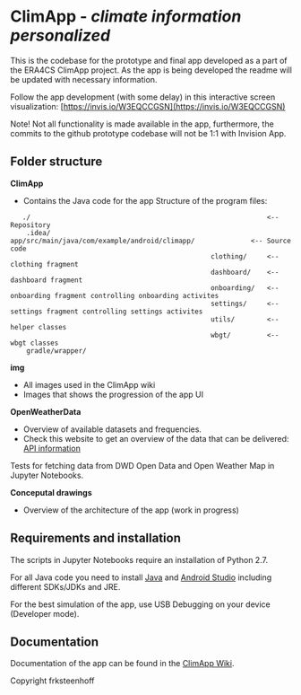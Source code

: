 # ClimApp - *climate information personalized* 

This is the codebase for the prototype and final app developed as a part of the ERA4CS ClimApp project. As the app is being developed the readme will be updated with necessary information.

Follow the app development (with some delay) in this interactive screen visualization: [https://invis.io/W3EQCCGSN](https://invis.io/W3EQCCGSN)

Note! Not all functionality is made available in the app, furthermore, the commits to the github prototype codebase will not be 1:1 with Invision App.

## Folder structure
**ClimApp**
* Contains the Java code for the app
Structure of the program files:

``` 
   ./                                                           <-- Repository
    .idea/                                                                                                                                   app/src/main/java/com/example/android/climapp/              <-- Source code
                                                  clothing/     <-- clothing fragment  
                                                  dashboard/    <-- dashboard fragment
                                                  onboarding/   <-- onboarding fragment controlling onboarding activites
                                                  settings/     <-- settings fragment controlling settings activites
                                                  utils/        <-- helper classes
                                                  wbgt/         <-- wbgt classes
    gradle/wrapper/ 
 ```


**img**
* All images used in the ClimApp wiki 
* Images that shows the progression of the app UI

**OpenWeatherData**
 * Overview of available datasets and frequencies.
 * Check this website to get an overview of the data that can be delivered: [API information](http://openweathermap.org/price#weather)

Tests for fetching data from DWD Open Data and Open Weather Map in Jupyter Notebooks.

**Conceputal drawings**
* Overview of the architecture of the app (work in progress)

## Requirements and installation
The scripts in Jupyter Notebooks require an installation of Python 2.7.

For all Java code you need to install [Java](https://java.com/en/download/) and [Android Studio](https://developer.android.com/studio/install.html) including different SDKs/JDKs and JRE. 

For the best simulation of the app, use USB Debugging on your device (Developer mode).

## Documentation
Documentation of the app can be found in the [ClimApp Wiki](https://github.com/frksteenhoff/ClimApp/wiki). 


Copyright frksteenhoff
